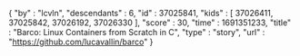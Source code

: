{
  "by" : "lcvln",
  "descendants" : 6,
  "id" : 37025841,
  "kids" : [ 37026411, 37025842, 37026192, 37026330 ],
  "score" : 30,
  "time" : 1691351233,
  "title" : "Barco: Linux Containers from Scratch in C",
  "type" : "story",
  "url" : "https://github.com/lucavallin/barco"
}
